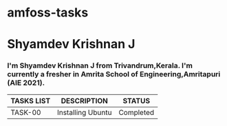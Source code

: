 # amfoss-tasks

# Shyamdev Krishnan J 

### I'm Shyamdev Krishnan J from Trivandrum,Kerala. I'm currently a fresher in Amrita School of Engineering,Amritapuri (AIE 2021).

| TASKS LIST |     DESCRIPTION     |     STATUS     |
| ---------- |     -----------     |     ------     |
| TASK-00    | Installing Ubuntu   | Completed      |
